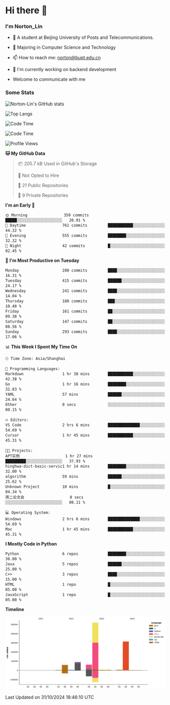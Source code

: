 
# Hi there 👋

### I'm Norton_Lin
- 🏫 A student at Beijing University of Posts and Telecommunications.
- 🌱 Majoring in Computer Science and Technology
- 📫 How to reach me: norton@bupt.edu.cn
- 🌱 I'm currently working on backend development

- Welcome to communicate with me

### Some Stats
![Norton-Lin's GitHub stats](https://github-readme-stats.vercel.app/api?username=Norton-Lin&count_private=true&show_icons=true&theme=radical)

![Top Langs](https://github-readme-stats.vercel.app/api/top-langs/?username=Norton-Lin&langs_count=10&layout=compact)

![Code Time](https://github-readme-stats.vercel.app/api/wakatime?username=Norton_Lin)

<!--START_SECTION:waka-->
![Code Time](http://img.shields.io/badge/Code%20Time-852%20hrs%2058%20mins-blue)

![Profile Views](http://img.shields.io/badge/Profile%20Views-0-blue)

**🐱 My GitHub Data** 

> 📦 205.7 kB Used in GitHub's Storage 
 > 
> 🚫 Not Opted to Hire
 > 
> 📜 21 Public Repositories 
 > 
> 🔑 9 Private Repositories 
 > 
**I'm an Early 🐤** 

```text
🌞 Morning                359 commits         █████░░░░░░░░░░░░░░░░░░░░   20.91 % 
🌆 Daytime                761 commits         ███████████░░░░░░░░░░░░░░   44.32 % 
🌃 Evening                555 commits         ████████░░░░░░░░░░░░░░░░░   32.32 % 
🌙 Night                  42 commits          █░░░░░░░░░░░░░░░░░░░░░░░░   02.45 % 
```
📅 **I'm Most Productive on Tuesday** 

```text
Monday                   280 commits         ████░░░░░░░░░░░░░░░░░░░░░   16.31 % 
Tuesday                  415 commits         ██████░░░░░░░░░░░░░░░░░░░   24.17 % 
Wednesday                241 commits         ████░░░░░░░░░░░░░░░░░░░░░   14.04 % 
Thursday                 180 commits         ███░░░░░░░░░░░░░░░░░░░░░░   10.48 % 
Friday                   161 commits         ██░░░░░░░░░░░░░░░░░░░░░░░   09.38 % 
Saturday                 147 commits         ██░░░░░░░░░░░░░░░░░░░░░░░   08.56 % 
Sunday                   293 commits         ████░░░░░░░░░░░░░░░░░░░░░   17.06 % 
```


📊 **This Week I Spent My Time On** 

```text
🕑︎ Time Zone: Asia/Shanghai

💬 Programming Languages: 
Markdown                 1 hr 38 mins        ███████████░░░░░░░░░░░░░░   42.38 % 
Go                       1 hr 16 mins        ████████░░░░░░░░░░░░░░░░░   32.83 % 
YAML                     57 mins             ██████░░░░░░░░░░░░░░░░░░░   24.64 % 
Other                    0 secs              ░░░░░░░░░░░░░░░░░░░░░░░░░   00.15 % 

🔥 Editors: 
VS Code                  2 hrs 6 mins        ██████████████░░░░░░░░░░░   54.69 % 
Cursor                   1 hr 45 mins        ███████████░░░░░░░░░░░░░░   45.31 % 

🐱‍💻 Projects: 
APT实例                    1 hr 27 mins        █████████░░░░░░░░░░░░░░░░   37.93 % 
hinghwa-dict-basic-servic1 hr 14 mins        ████████░░░░░░░░░░░░░░░░░   32.00 % 
algorithm                59 mins             ██████░░░░░░░░░░░░░░░░░░░   25.62 % 
Unknown Project          10 mins             █░░░░░░░░░░░░░░░░░░░░░░░░   04.34 % 
周二论文会                    0 secs              ░░░░░░░░░░░░░░░░░░░░░░░░░   00.11 % 

💻 Operating System: 
Windows                  2 hrs 6 mins        ██████████████░░░░░░░░░░░   54.69 % 
Mac                      1 hr 45 mins        ███████████░░░░░░░░░░░░░░   45.31 % 
```

**I Mostly Code in Python** 

```text
Python                   6 repos             ████████░░░░░░░░░░░░░░░░░   30.00 % 
Java                     5 repos             ██████░░░░░░░░░░░░░░░░░░░   25.00 % 
C++                      3 repos             ████░░░░░░░░░░░░░░░░░░░░░   15.00 % 
HTML                     1 repo              █░░░░░░░░░░░░░░░░░░░░░░░░   05.00 % 
JavaScript               1 repo              █░░░░░░░░░░░░░░░░░░░░░░░░   05.00 % 
```



**Timeline**

![Lines of Code chart](https://raw.githubusercontent.com/Norton-Lin/Norton-Lin/main/assets/bar_graph.png)


 Last Updated on 31/10/2024 18:46:10 UTC
<!--END_SECTION:waka-->
